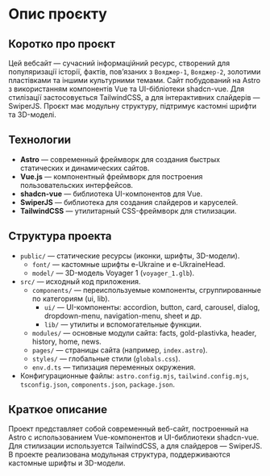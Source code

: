# Опис проєкту

## Коротко про проєкт

Цей вебсайт — сучасний інформаційний ресурс, створений для популяризації історії, фактів, пов’язаних з `Вояджер-1`, `Вояджер-2`, золотими пластівками та іншими культурними темами. Сайт побудований на Astro з використанням компонентів Vue та UI-бібліотеки shadcn-vue. Для стилізації застосовується TailwindCSS, а для інтерактивних слайдерів — SwiperJS. Проєкт має модульну структуру, підтримує кастомні шрифти та 3D-моделі.

## Технологии

- **Astro** — современный фреймворк для создания быстрых статических и динамических сайтов.
- **Vue.js** — компонентный фреймворк для построения пользовательских интерфейсов.
- **shadcn-vue** — библиотека UI-компонентов для Vue.
- **SwiperJS** — библиотека для создания слайдеров и каруселей.
- **TailwindCSS** — утилитарный CSS-фреймворк для стилизации.

## Структура проекта

- `public/` — статические ресурсы (иконки, шрифты, 3D-модели).
  - `font/` — кастомные шрифты e-Ukraine и e-UkraineHead.
  - `model/` — 3D-модель Voyager 1 (`voyager_1.glb`).
- `src/` — исходный код приложения.
  - `components/` — переиспользуемые компоненты, сгруппированные по категориям (ui, lib).
    - `ui/` — UI-компоненты: accordion, button, card, carousel, dialog, dropdown-menu, navigation-menu, sheet и др.
    - `lib/` — утилиты и вспомогательные функции.
  - `modules/` — основные модули сайта: facts, gold-plastivka, header, history, home, news.
  - `pages/` — страницы сайта (например, `index.astro`).
  - `styles/` — глобальные стили (`globals.css`).
  - `env.d.ts` — типизация переменных окружения.
- Конфигурационные файлы: `astro.config.mjs`, `tailwind.config.mjs`, `tsconfig.json`, `components.json`, `package.json`.

## Краткое описание

Проект представляет собой современный веб-сайт, построенный на Astro с использованием Vue-компонентов и UI-библиотеки shadcn-vue. Для стилизации используется TailwindCSS, а для слайдеров — SwiperJS. В проекте реализована модульная структура, поддерживаются кастомные шрифты и 3D-модели.
